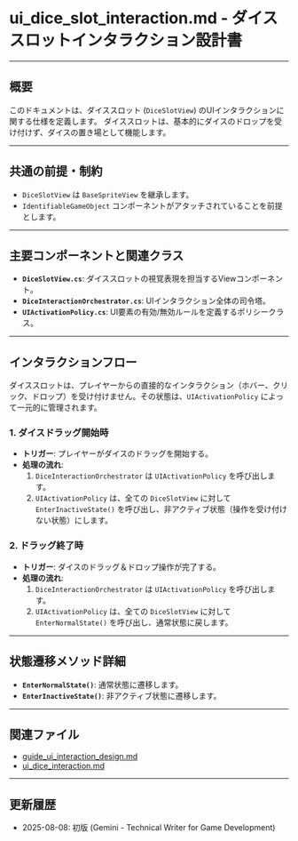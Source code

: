 # ui_dice_slot_interaction.md - ダイススロットインタラクション設計書

---

## 概要

このドキュメントは、ダイススロット (`DiceSlotView`) のUIインタラクションに関する仕様を定義します。
ダイススロットは、基本的にダイスのドロップを受け付けず、ダイスの置き場として機能します。

---

## 共通の前提・制約

- `DiceSlotView` は `BaseSpriteView` を継承します。
- `IdentifiableGameObject` コンポーネントがアタッチされていることを前提とします。

---

## 主要コンポーネントと関連クラス

- **`DiceSlotView.cs`**: ダイススロットの視覚表現を担当するViewコンポーネント。
- **`DiceInteractionOrchestrator.cs`**: UIインタラクション全体の司令塔。
- **`UIActivationPolicy.cs`**: UI要素の有効/無効ルールを定義するポリシークラス。

---

## インタラクションフロー

ダイススロットは、プレイヤーからの直接的なインタラクション（ホバー、クリック、ドロップ）を受け付けません。その状態は、`UIActivationPolicy` によって一元的に管理されます。

### 1. ダイスドラッグ開始時

- **トリガー**: プレイヤーがダイスのドラッグを開始する。
- **処理の流れ**:
    1. `DiceInteractionOrchestrator` は `UIActivationPolicy` を呼び出します。
    2. `UIActivationPolicy` は、全ての `DiceSlotView` に対して `EnterInactiveState()` を呼び出し、非アクティブ状態（操作を受け付けない状態）にします。

### 2. ドラッグ終了時

- **トリガー**: ダイスのドラッグ＆ドロップ操作が完了する。
- **処理の流れ**:
    1. `DiceInteractionOrchestrator` は `UIActivationPolicy` を呼び出します。
    2. `UIActivationPolicy` は、全ての `DiceSlotView` に対して `EnterNormalState()` を呼び出し、通常状態に戻します。

---

## 状態遷移メソッド詳細

- **`EnterNormalState()`**: 通常状態に遷移します。
- **`EnterInactiveState()`**: 非アクティブ状態に遷移します。

---

## 関連ファイル

- [guide_ui_interaction_design.md](../guide/guide_ui_interaction_design.md)
- [ui_dice_interaction.md](./ui_dice_interaction.md)

---

## 更新履歴

- 2025-08-08: 初版 (Gemini - Technical Writer for Game Development)
